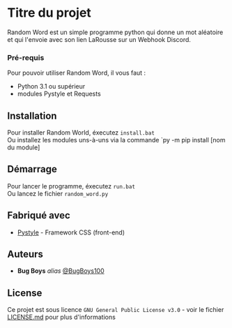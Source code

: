 # Titre du projet

Random Word est un simple programme python qui donne un mot aléatoire et qui l'envoie avec son lien LaRousse sur un Webhook Discord.

### Pré-requis

Pour pouvoir utiliser Random Word, il vous faut : 
- Python 3.1 ou supérieur
- modules Pystyle et Requests

## Installation

Pour installer Random World, éxecutez `install.bat`
<br>Ou installez les modules uns-à-uns via la commande `py -m pip install [nom du module]

## Démarrage

Pour lancer le programme, éxecutez `run.bat`
<br>Ou lancez le fichier `random_word.py`
## Fabriqué avec

* [Pystyle](https://github.com/billythegoat356/pystyle) - Framework CSS (front-end)

## Auteurs
* **Bug Boys** _alias_ [@BugBoys100](https://github.com/BugBoys100)

## License

Ce projet est sous licence ``GNU General Public License v3.0`` - voir le fichier [LICENSE.md](LICENSE.md) pour plus d'informations

